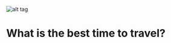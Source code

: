 ![alt tag](https://dl.dropboxusercontent.com/s/46653p0pwuyle6p/Screenshot%202014-06-08%2013.16.16.png)

# What is the best time to travel?

